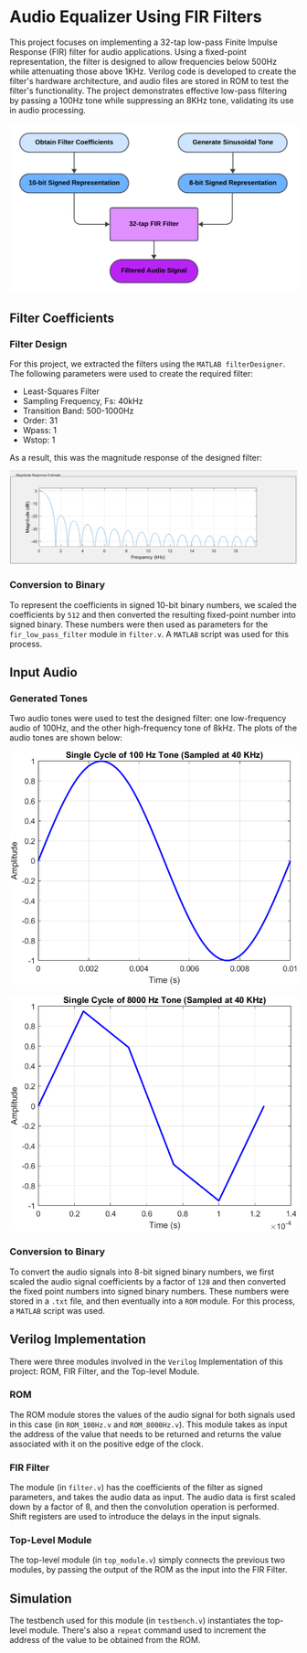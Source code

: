 # Audio Equalizer Using FIR Filters

This project focuses on implementing a 32-tap low-pass Finite Impulse Response (FIR) filter for audio applications. Using a fixed-point representation, the filter is designed to allow frequencies below 500Hz while attenuating those above 1KHz. Verilog code is developed to create the filter's hardware architecture, and audio files are stored in ROM to test the filter's functionality. The project demonstrates effective low-pass filtering by passing a 100Hz tone while suppressing an 8KHz tone, validating its use in audio processing.

<p alight="center">
  <img src="img/process.png" alt="process">
</p>

## Filter Coefficients

### Filter Design

For this project, we extracted the filters using the ``MATLAB filterDesigner``. The following parameters were used to create the required filter:
- Least-Squares Filter
- Sampling Frequency, Fs: 40kHz
- Transition Band: 500-1000Hz
- Order: 31
- Wpass: 1
- Wstop: 1
  
As a result, this was the magnitude response of the designed filter:
<p align="center">
  <img src="img/filter.PNG" alt="Filter">
</p>

### Conversion to Binary
To represent the coefficients in signed 10-bit binary numbers, we scaled the coefficients by ``512`` and then converted the resulting fixed-point number into signed binary. These numbers were then used as parameters for the ``fir_low_pass_filter`` module in ``filter.v``. A ``MATLAB`` script was used for this process.

## Input Audio

### Generated Tones

Two audio tones were used to test the designed filter: one low-frequency audio of 100Hz, and the other high-frequency tone of 8kHz. The plots of the audio tones are shown below:

<p align="center">
  <img alt="100Hz" src="img/100_original.png">
</p>

<p align="center">
  <img alt="8kHz" src="img/8000_original.png">
</p>

### Conversion to Binary
To convert the audio signals into 8-bit signed binary numbers, we first scaled the audio signal coefficients by a factor of ``128`` and then converted the fixed point numbers into signed binary numbers. These numbers were stored in a ``.txt`` file, and then eventually into a ``ROM`` module. For this process, a ``MATLAB`` script was used.

## Verilog Implementation

There were three modules involved in the ``Verilog`` Implementation of this project: ROM, FIR Filter, and the Top-level Module.

### ROM

The ROM module stores the values of the audio signal for both signals used in this case (in ``ROM_100Hz.v`` and ``ROM_8000Hz.v``). This module takes as input the address of the value that needs to be returned and returns the value associated with it on the positive edge of the clock.

### FIR Filter

The module (in ``filter.v``) has the coefficients of the filter as signed parameters, and takes the audio data as input. The audio data is first scaled down by a factor of 8, and then the convolution operation is performed. Shift registers are used to introduce the delays in the input signals.

### Top-Level Module
The top-level module (in ``top_module.v``) simply connects the previous two modules, by passing the output of the ROM as the input into the FIR Filter.

## Simulation

The testbench used for this module (in ``testbench.v``) instantiates the top-level module. There's also a ``repeat`` command used to increment the address of the value to be obtained from the ROM.

